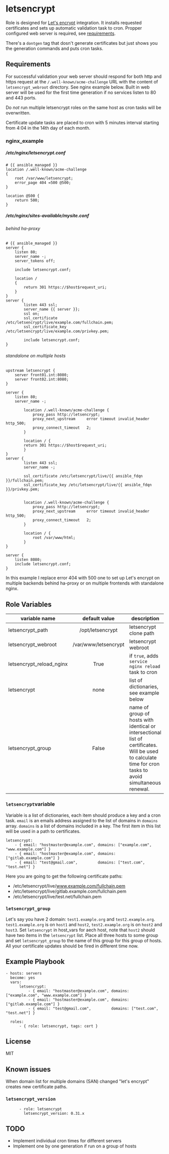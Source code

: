 letsencrypt
=========

Role is designed for [Let's encrypt](https://letsencrypt.org/) integration. It installs requested certificates and sets up automatic validation task to cron. Propper configured web server is required, see [requirements](#requirements).

There's a ```dontgen``` tag that dosn't generate certificates but just shows you the generation commands and puts cron tasks.

Requirements
------------

For successful validation your web server should respond for both http and https request at the ```/.well-known/acme-challenge``` URL with the content of ```letsencrypt_webroot``` directory. See nginx example below. Built in web server will be used for the first time generation if no services listen to 80 and 443 ports.

Do _not_ run multiple letsencrypt roles on the same host as cron tasks will be overwritten.

Certificate update tasks are placed to cron with 5 minutes interval starting from 4:04 in the 14th day of each month.

### nginx_example

##### /etc/nginx/letsencrypt.conf

```
# {{ ansible_managed }}
location /.well-known/acme-challenge
{
    root /var/www/letsencrypt;
    error_page 404 =500 @500;
}

location @500 {
    return 500;
}
```

##### /etc/nginx/sites-available/mysite.conf

###### behind ha-proxy

```
# {{ ansible_managed }}
server {
    listen 80;
    server_name -;
    server_tokens off;

    include letsencrypt.conf;

    location /
    {
        return 301 https://$host$request_uri;
    }
}
server {
        listen 443 ssl;
        server_name {{ server }};
        ssl on;
        ssl_certificate     /etc/letsencrypt/live/example.com/fullchain.pem;
        ssl_certificate_key /etc/letsencrypt/live/example.com/privkey.pem;

        include letsencrypt.conf;
}
```

###### standalone on multiple hosts

```
upstream letsencrypt {
    server front01.int:8080;
    server front02.int:8080;
}

server {
    listen 80;
    server_name -;

        location /.well-known/acme-challenge {
            proxy_pass http://letsencrypt;
            proxy_next_upstream     error timeout invalid_header http_500;
            proxy_connect_timeout   2;
        }

        location / {
        return 301 https://$host$request_uri;
        }
}
server {
        listen 443 ssl;
        server_name -;

        ssl_certificate /etc/letsencrypt/live/{{ ansible_fdqn }}/fullchain.pem;
        ssl_certificate_key /etc/letsencrypt/live/{{ ansible_fdqn }}/privkey.pem;


        location /.well-known/acme-challenge {
            proxy_pass http://letsencrypt;
            proxy_next_upstream     error timeout invalid_header http_500;
            proxy_connect_timeout   2;
        }

        location / {
            root /var/www/html;
        }
}

server {
    listen 8080;
    include letsencrypt.conf;
}
```

In this example I replace error 404 with 500 one to set up Let's encrypt on multiple backends behind ha-proxy or on multiple frontends with standalone nginx.

Role Variables
--------------

| variable name | default value | description |
|---------------|:-------------:|-------------|
| letsencrypt_path| /opt/letsencrypt | letsencrypt clone path |
| letsencrypt_webroot| /var/www/letsencrypt| letsencrypt webroot |
| letsencrypt_reload_nginx| True | if ```true```, adds ```service nginx reload``` task to cron|
| letsencrypt | none | list of dictionaries, see example below |
|letsencrypt_group|False|name of group of hosts with identical or intersectional list of certificates. Will be used to calculate time for cron tasks to avoid simultaneous renewal.

### ```letsencrypt```variable

Variable is a list of dictionaries, each item should produce a key and a cron task.
```email``` is an emails address assigned to the list of domains in ```domains``` array.
```domains``` is a list of domains included in a key. The first item in this list will be used in a path to certificates.

```
letsencrypt:
    - { email: "hostmaster@example.com", domains: ["example.com", "www.example.com"] }
    - { email: "hostmaster@example.com", domains: ["gitlab.example.com"] }
    - { email: "test@gmail.com",         domains: ["test.com", "test.net"] }
```

Here you are going to get the following certificate paths:

- /etc/letsencrypt/live/www.example.com/fullchain.pem
- /etc/letsencrypt/live/gitlab.example.com/fullchain.pem
- /etc/letsencrypt/live/test.net/fullchain.pem

### ```letsencrypt_group```

Let's say you have 2 domain: ```test1.example.org``` and ```test2.example.org```. ```test1.example.org``` is on ```host1``` and ```host2```, ```test2.example.org``` is on ```host2``` and ```host3```. Set ```letsencrypt``` in host_vars for aech host, note that ```host2``` should have two items in the ```letsencrypt``` list. Place all three hosts to some group and set ```letsencrypt_group``` to the name of this group for this group of hosts. All your certificate updates should be fired in different time now.

Example Playbook
----------------

```
- hosts: servers
  become: yes
  vars:
      letsencrypt:
          - { email: "hostmaster@example.com", domains: ["example.com", "www.example.com"] }
          - { email: "hostmaster@example.com", domains: ["gitlab.example.com"] }
          - { email: "test@gmail.com",         domains: ["test.com", "test.net"] }

  roles:
      - { role: letsencrypt, tags: cert }

```

License
-------

MIT

Known issues
------------

When domain list for multiple domains (SAN) changed "let's encrypt" creates new certificate paths.

### `letsencrypt_version`

```
      - role: letsencrypt
        letsencrypt_version: 0.31.x
```

TODO
-----

- Implement individual cron times for different servers
- Implement one by one generation if run on a group of hosts
